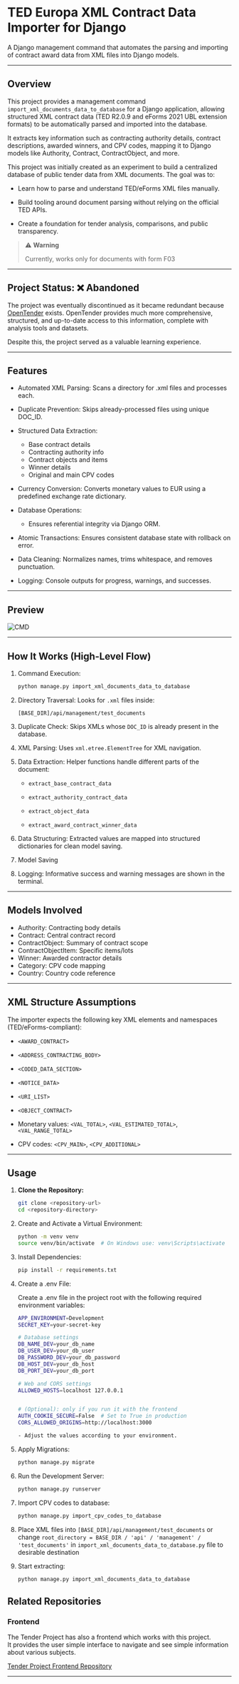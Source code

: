 # TED Europa XML Contract Data Importer for Django

A Django management command that automates the parsing and importing of contract award data from XML files into Django
models.

---

## Overview

This project provides a management command `import_xml_documents_data_to_database` for a Django application, allowing
structured XML contract
data (TED R2.0.9 and eForms 2021 UBL extension formats) to be automatically parsed and imported into the database.

It extracts key information such as contracting authority details, contract descriptions, awarded winners, and CPV
codes, mapping it to Django models like Authority, Contract, ContractObject, and more.

This project was initially created as an experiment to build a centralized database of public tender data from XML
documents. The goal was to:

- Learn how to parse and understand TED/eForms XML files manually.

- Build tooling around document parsing without relying on the official TED APIs.

- Create a foundation for tender analysis, comparisons, and public transparency.

> ⚠️ **Warning**
>
> Currently, works only for documents with form F03

---

## Project Status: ❌ Abandoned

The project was eventually discontinued as it became redundant because [OpenTender](https://opentender.eu/) exists.
OpenTender provides much more comprehensive, structured, and up-to-date access to this information, complete with
analysis tools and datasets.

Despite this, the project served as a valuable learning experience.

---

## Features

- Automated XML Parsing: Scans a directory for .xml files and processes each.

- Duplicate Prevention: Skips already-processed files using unique DOC_ID.

- Structured Data Extraction:
    - Base contract details
    - Contracting authority info
    - Contract objects and items
    - Winner details
    - Original and main CPV codes

- Currency Conversion: Converts monetary values to EUR using a predefined exchange rate dictionary.
- Database Operations:
    - Ensures referential integrity via Django ORM.
- Atomic Transactions: Ensures consistent database state with rollback on error.
- Data Cleaning: Normalizes names, trims whitespace, and removes punctuation.
- Logging: Console outputs for progress, warnings, and successes.

---

## Preview

![CMD](/preview/tender1.png)

---

## How It Works (High-Level Flow)

1. Command Execution:
    ```bash
    python manage.py import_xml_documents_data_to_database

2. Directory Traversal:
   Looks for `.xml` files inside:

   `[BASE_DIR]/api/management/test_documents`

3. Duplicate Check:
   Skips XMLs whose `DOC_ID` is already present in the database.

4. XML Parsing:
   Uses `xml.etree.ElementTree` for XML navigation.

5. Data Extraction:
   Helper functions handle different parts of the document:

    - `extract_base_contract_data`

    - `extract_authority_contract_data`

    - `extract_object_data`

    - `extract_award_contract_winner_data`

6. Data Structuring:
   Extracted values are mapped into structured dictionaries for clean model saving.

7. Model Saving

8. Logging:
   Informative success and warning messages are shown in the terminal.

---

## Models Involved

- Authority: Contracting body details
- Contract: Central contract record
- ContractObject: Summary of contract scope
- ContractObjectItem: Specific items/lots
- Winner: Awarded contractor details
- Category: CPV code mapping
- Country: Country code reference

---

## XML Structure Assumptions

The importer expects the following key XML elements and namespaces (TED/eForms-compliant):

- `<AWARD_CONTRACT>`

- `<ADDRESS_CONTRACTING_BODY>`

- `<CODED_DATA_SECTION>`

- `<NOTICE_DATA>`

- `<URI_LIST>`

- `<OBJECT_CONTRACT>`

- Monetary values: `<VAL_TOTAL>`, `<VAL_ESTIMATED_TOTAL>`, `<VAL_RANGE_TOTAL>`

- CPV codes: `<CPV_MAIN>`, `<CPV_ADDITIONAL>`

---

## Usage

1. **Clone the Repository:**

   ```bash
   git clone <repository-url>
   cd <repository-directory>

2. Create and Activate a Virtual Environment:

    ```bash
    python -m venv venv
    source venv/bin/activate  # On Windows use: venv\Scripts\activate

3. Install Dependencies:

    ```bash
    pip install -r requirements.txt

4. Create a .env File:

   Create a .env file in the project root with the following required environment variables:

    ```bash
    APP_ENVIRONMENT=Development
    SECRET_KEY=your-secret-key
    
    # Database settings
    DB_NAME_DEV=your_db_name
    DB_USER_DEV=your_db_user
    DB_PASSWORD_DEV=your_db_password
    DB_HOST_DEV=your_db_host
    DB_PORT_DEV=your_db_port
    
    # Web and CORS settings
    ALLOWED_HOSTS=localhost 127.0.0.1
    
    
    # (Optional): only if you run it with the frontend
    AUTH_COOKIE_SECURE=False  # Set to True in production
    CORS_ALLOWED_ORIGINS=http://localhost:3000

   - Adjust the values according to your environment.

5. Apply Migrations:

    ```bash
    python manage.py migrate

6. Run the Development Server:

   ```bash
   python manage.py runserver

7. Import CPV codes to database:

    ```bash
   python manage.py import_cpv_codes_to_database

8. Place XML files into `[BASE_DIR]/api/management/test_documents` or change
   `root_directory = BASE_DIR / 'api' / 'management' / 'test_documents'` in `import_xml_documents_data_to_database.py`
   file to desirable destination


9. Start extracting:

    ```bash
   python manage.py import_xml_documents_data_to_database

## Related Repositories

### Frontend

The Tender Project has also a frontend which works with this project.  
It provides the user simple interface to navigate and see simple information about various subjects.

[Tender Project Frontend Repository](https://github.com/dandr94/tender-project-frontend)

---